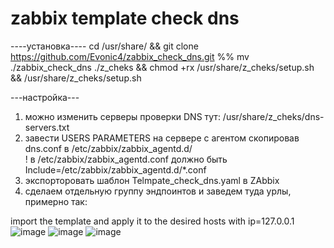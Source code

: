 # zabbix template check dns
  
----установка---- 
cd /usr/share/ && git clone https://github.com/Evonic4/zabbix_check_dns.git %% mv ./zabbix_check_dns ./z_cheks && chmod +rx /usr/share/z_cheks/setup.sh && /usr/share/z_cheks/setup.sh  
  
---настройка---  
1. можно изменить серверы проверки DNS тут: /usr/share/z_cheks/dns-servers.txt  
2. завести USERS PARAMETERS на сервере с агентом скопировав dns.conf в /etc/zabbix/zabbix_agentd.d/  
! в /etc/zabbix/zabbix_agentd.conf должно быть Include=/etc/zabbix/zabbix_agentd.d/*.conf  
3. экспорторовать шаблон Telmpate_check_dns.yaml в ZAbbix  
4. сделаем отдельную группу эндпоинтов и заведем туда урлы, примерно так:  



    
import the template and apply it to the desired hosts with ip=127.0.0.1  
  ![image](https://user-images.githubusercontent.com/46780974/161830956-337c54d9-b68f-4f22-8bee-c70c3c524598.png)
![image](https://user-images.githubusercontent.com/46780974/161831115-17ccbed8-7e1c-4a71-955b-1f8b7fc11c9b.png)
![image](https://user-images.githubusercontent.com/46780974/161831496-e5bbc8ec-1d10-4161-a477-83bc574ff5cd.png)

